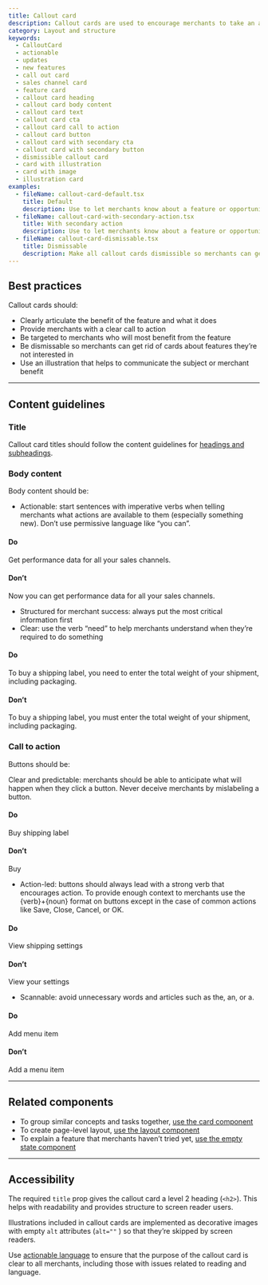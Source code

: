 ```yaml
---
title: Callout card
description: Callout cards are used to encourage merchants to take an action related to a new feature or opportunity. They are most commonly displayed in the sales channels section of Shopify.
category: Layout and structure
keywords:
  - CalloutCard
  - actionable
  - updates
  - new features
  - call out card
  - sales channel card
  - feature card
  - callout card heading
  - callout card body content
  - callout card text
  - callout card cta
  - callout card call to action
  - callout card button
  - callout card with secondary cta
  - callout card with secondary button
  - dismissible callout card
  - card with illustration
  - card with image
  - illustration card
examples:
  - fileName: callout-card-default.tsx
    title: Default
    description: Use to let merchants know about a feature or opportunity where there is a clear, single action they need to take to move to the next step.
  - fileName: callout-card-with-secondary-action.tsx
    title: With secondary action
    description: Use to let merchants know about a feature or opportunity where there are two distinct actions they can take on the information.
  - fileName: callout-card-dismissable.tsx
    title: Dismissable
    description: Make all callout cards dismissible so merchants can get rid of cards about features they’re not interested in.
---
```


## Best practices

Callout cards should:

- Clearly articulate the benefit of the feature and what it does
- Provide merchants with a clear call to action
- Be targeted to merchants who will most benefit from the feature
- Be dismissable so merchants can get rid of cards about features they’re not interested in
- Use an illustration that helps to communicate the subject or merchant benefit

---

## Content guidelines

### Title

Callout card titles should follow the content guidelines for [headings and subheadings](https://polaris.shopify.com/content/actionable-language#headings-and-subheadings).

### Body content

Body content should be:

- Actionable: start sentences with imperative verbs when telling merchants what actions are available to them (especially something new). Don’t use permissive language like “you can”.

<DoDont>

#### Do

Get performance data for all your sales channels.

#### Don’t

Now you can get performance data for all your sales channels.

</DoDont>

- Structured for merchant success: always put the most critical information first
- Clear: use the verb “need” to help merchants understand when they’re required to do something

<DoDont>

#### Do

To buy a shipping label, you need to enter the total weight of your shipment, including packaging.

#### Don’t

To buy a shipping label, you must enter the total weight of your shipment, including packaging.

</DoDont>

### Call to action

Buttons should be:

Clear and predictable: merchants should be able to anticipate what will happen when they click a button. Never deceive merchants by mislabeling a button.

<DoDont>

#### Do

Buy shipping label

#### Don’t

Buy

</DoDont>

- Action-led: buttons should always lead with a strong verb that encourages action. To provide enough context to merchants use the \{verb\}+\{noun\} format on buttons except in the case of common actions like Save, Close, Cancel, or OK.

<DoDont>

#### Do

View shipping settings

#### Don’t

View your settings

</DoDont>

- Scannable: avoid unnecessary words and articles such as the, an, or a.

<DoDont>

#### Do

Add menu item

#### Don’t

Add a menu item

</DoDont>

---

## Related components

- To group similar concepts and tasks together, [use the card component](https://polaris.shopify.com/components/layout-and-structure/card)
- To create page-level layout, [use the layout component](https://polaris.shopify.com/components/layout-and-structure/layout)
- To explain a feature that merchants haven’t tried yet, [use the empty state component](https://polaris.shopify.com/components/layout-and-structure/empty-state)

---

## Accessibility

The required `title` prop gives the callout card a level 2 heading (`<h2>`). This helps with readability and provides structure to screen reader users.

Illustrations included in callout cards are implemented as decorative images with empty `alt` attributes (`alt=""` ) so that they’re skipped by screen readers.

Use [actionable language](https://polaris.shopify.com/content/actionable-language#navigation) to ensure that the purpose of the callout card is clear to all merchants, including those with issues related to reading and language.
